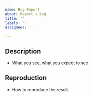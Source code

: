 ```yaml
---
name: Bug Report
about: Report a bug
title: ''
labels: ''
assignees: ''

---
```


## Description

- What you see, what you expect to see

## Reproduction

- How to reproduce the result.
